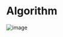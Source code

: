 # Algorithm

![image](https://github.com/tgyuuAn/Algorithm/assets/116813010/80bc756d-cf12-476e-85c7-5c25cdaba492)








